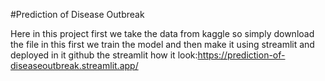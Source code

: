 #Prediction of Disease Outbreak 

Here in this project first we take the data from kaggle so simply download the file 
in this first we train the model and then make it using streamlit and deployed in it github
the streamlit how it look:https://prediction-of-diseaseoutbreak.streamlit.app/
